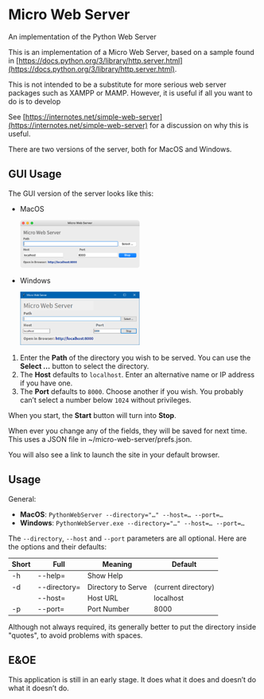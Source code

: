 # Micro Web Server

An implementation of the Python Web Server

This is an implementation of a Micro Web Server, based on a sample found in [https://docs.python.org/3/library/http.server.html](https://docs.python.org/3/library/http.server.html).

This is not intended to be a substitute for more serious web server packages such as XAMPP or MAMP. However, it is useful if all you want to do is to develop

See [https://internotes.net/simple-web-server](https://internotes.net/simple-web-server) for a discussion on why this is useful.

There are two versions of the server, both for MacOS and Windows.

## GUI Usage

The GUI version of the server looks like this:

- MacOS

	<img src="misc/gui-mac.png" width="50%" alt="GUI MacOS">

- Windows

	<img src="misc/gui-windows.png" width="50%" alt="GUI Windows">

1. Enter the __Path__ of the directory you wish to be served. You can use the __Select …__ button to select the directory.
2. The __Host__ defaults to `localhost`. Enter an alternative name or IP address if you have one.
3. The __Port__ defaults to `8000`. Choose another if you wish. You probably can’t select a number below `1024` without privileges.

When you start, the __Start__ button will turn into __Stop__.

When ever you change any of the fields, they will be saved for next time. This uses a JSON file in ~/micro-web-server/prefs.json.

You will also see a link to launch the site in your default browser.

##	Usage

General:

- __MacOS__: `PythonWebServer --directory="…" --host=… --port=…`
- __Windows__: `PythonWebServer.exe --directory="…" --host=… --port=…`

The `--directory`, `--host` and `--port` parameters are all optional. Here are the options and their defaults:

| Short | Full         | Meaning            | Default             |
|-------|--------------|--------------------|---------------------|
| -h    | --help=      | Show Help          |                     |
| -d    | --directory= | Directory to Serve | (current directory) |
|       | --host=      | Host URL           | localhost           |
| -p    | --port=      | Port Number        | 8000                |

Although not always required, its generally better to put the directory inside "quotes", to avoid problems with spaces.

## E&OE

This application is still in an early stage. It does what it does and doesn’t do what it doesn’t do.
